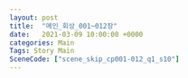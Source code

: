 ```yaml
---
layout: post
title:  "메인_회상_001~012장"
date:   2021-03-09 10:00:00 +0000
categories: Main
Tags: Story Main
SceneCode: ["scene_skip_cp001-012_q1_s10"]
---
```

